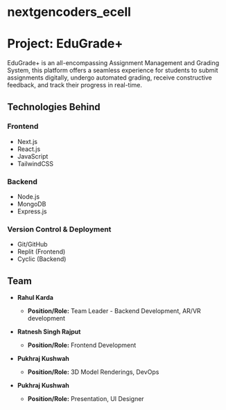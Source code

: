 # nextgencoders_ecell
# Project: EduGrade+
EduGrade+ is an all-encompassing Assignment Management and Grading System, this platform offers a seamless experience for students to submit assignments digitally, undergo automated grading, receive constructive feedback, and track their progress in real-time.

## Technologies Behind 
### Frontend
- Next.js
- React.js
- JavaScript
- TailwindCSS

### Backend
- Node.js
- MongoDB
- Express.js

### Version Control & Deployment
- Git/GitHub
- Replit (Frontend)
- Cyclic (Backend)
## Team

- **Rahul Karda** 
  - **Position/Role:** Team Leader - Backend Development, AR/VR development

- **Ratnesh Singh Rajput**
  - **Position/Role:** Frontend Development

- **Pukhraj Kushwah**
  - **Position/Role:** 3D Model Renderings, DevOps
 
- **Pukhraj Kushwah**
  - **Position/Role:**  Presentation, UI Designer

